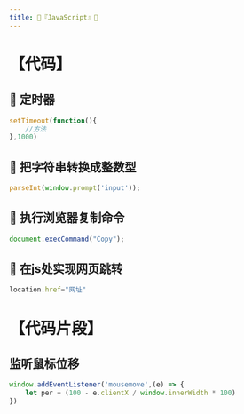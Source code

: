 ```yaml
---
title: 🍉『JavaScript』🍉
---
```


# 【代码】
## 🔵 定时器
```js
setTimeout(function(){
    //方法
},1000)
```

## 🔵 把字符串转换成整数型
```js
parseInt(window.prompt('input'));
```

## 🔵 执行浏览器复制命令
```js
document.execCommand("Copy");
```

## 🔵 在js处实现网页跳转
```js
location.href="网址"
```

# 【代码片段】

## 监听鼠标位移
```js
window.addEventListener('mousemove',(e) => {
    let per = (100 - e.clientX / window.innerWidth * 100)
})
```